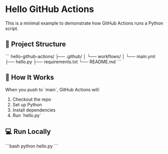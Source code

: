# Hello GitHub Actions

This is a minimal example to demonstrate how GitHub Actions runs a Python script.

## 📁 Project Structure

\`\`\`
hello-github-actions/
├── .github/
│   └── workflows/
│       └── main.yml
├── hello.py
├── requirements.txt
└── README.md
\`\`\`

## 🚀 How It Works

When you push to \`main\`, GitHub Actions will:
1. Checkout the repo
2. Set up Python
3. Install dependencies
4. Run \`hello.py\`

## 💻 Run Locally

\`\`\`bash
python hello.py
\`\`\`
